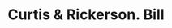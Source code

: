 ---
doi: 10.7916/D8WH427R
date_other: '1890'
date_other_textual: 1890-1899
form: printed ephemera
genre:
- Invoices
name:
- Curtis & Rickerson
object_in_context_url: https://biggert.cul.columbia.edu/items/view/ave_biggert_01926
subject_hierarchical_geographic:
- Troy, New York, United States
subject_name:
- Curtis & Rickerson
title: Curtis & Rickerson. Bill
sort_title: Curtis & Rickerson. Bill
call_number: ave_biggert_01926
coordinates:
- 42.73166666666667,-73.69250000000001
pid: ave_biggert_01926
identifiers: ave_biggert_01926
thumbnail: https://derivativo-2.library.columbia.edu/iiif/2/ldpd:490679/full/!256,256/0/native.jpg
permalink: /biggert/ave_biggert_01926/
layout: iiif-image-page
---